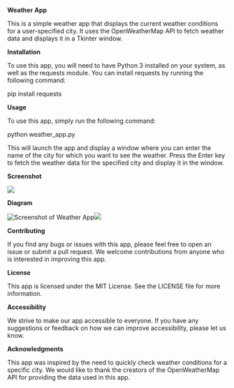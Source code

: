 ﻿**Weather** **App**

This is a simple weather app that displays the current weather conditions for a user-specified city. It uses the OpenWeatherMap API to fetch weather data and displays it in a Tkinter window.

**Installation**

To use this app, you will need to have Python 3 installed on your system, as well as the requests module. You can install requests by running the following command:

pip install requests 

**Usage**

To use this app, simply run the following command:

python weather\_app.py 

This will launch the app and display a window where you can enter the name of the city for which you want to see the weather. Press the Enter key to fetch the weather data for the specified city and display it in the window.

**Screenshot**

![](Aspose.Words.175e67da-791c-455e-b25d-5648a87e904f.001.png)

**Diagram**

![Screenshot of Weather App](https://chat.openai.com/c/screenshot.png)![](Aspose.Words.175e67da-791c-455e-b25d-5648a87e904f.002.png)

**Contributing**

If you find any bugs or issues with this app, please feel free to open an issue or submit a pull request. We welcome contributions from anyone who is interested in improving this app.

**License**

This app is licensed under the MIT License. See the LICENSE file for more information.

**Accessibility**

We strive to make our app accessible to everyone. If you have any suggestions or feedback on how we can improve accessibility, please let us know.

**Acknowledgments**

This app was inspired by the need to quickly check weather conditions for a specific city. We would like to thank the creators of the OpenWeatherMap API for providing the data used in this app.


